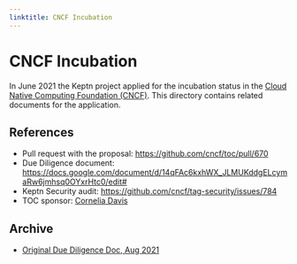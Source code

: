 ```yaml
---
linktitle: CNCF Incubation
---
```


# CNCF Incubation

In June 2021 the Keptn project applied for the incubation status in the
[Cloud Native Computing Foundation (CNCF)](https://www.cncf.io/).
This directory contains related documents for the application.

## References

- Pull request with the proposal: <https://github.com/cncf/toc/pull/670>
- Due Diligence document: <https://docs.google.com/document/d/14qFAc6kxhWX_JLMUKddgELcymaRw6jmhsq0OYxrHtc0/edit#>
- Keptn Security audit: <https://github.com/cncf/tag-security/issues/784>
- TOC sponsor: [Cornelia Davis](https://github.com/cdavisafc)

## Archive

- [Original Due Diligence Doc, Aug 2021](./2021-08-Incubation-Due-Dilligence_v1.pdf)
